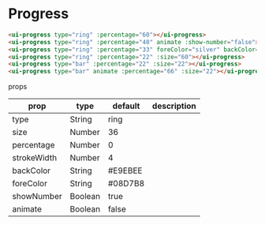 # Progress

<progress-ring></progress-ring>


 ```html
<ui-progress type="ring" :percentage="60"></ui-progress>
<ui-progress type="ring" :percentage="40" animate :show-number="false"></ui-progress>
<ui-progress type="ring" :percentage="33" foreColor="silver" backColor="red"></ui-progress>
<ui-progress type="ring" :percentage="22" :size="60"></ui-progress>
<ui-progress type="bar" :percentage="22" :size="22"></ui-progress>
<ui-progress type="bar" animate :percentage="66" :size="22"></ui-progress>
```



props

|prop|type|default|description|
|--|--|--|--|
|type|String|ring||
|size|Number|36||
|percentage|Number|0||
|strokeWidth|Number|4||
|backColor|String|#E9EBEE||
|foreColor|String|#08D7B8||
|showNumber|Boolean|true||
|animate|Boolean|false||